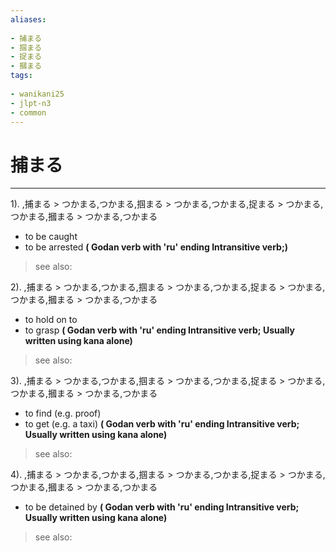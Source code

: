 ```yaml
---
aliases:
    
- 捕まる
- 掴まる
- 捉まる
- 摑まる
tags:
    
- wanikani25
- jlpt-n3
- common
---
```


# 捕まる
---
1).
,捕まる > つかまる,つかまる,掴まる > つかまる,つかまる,捉まる > つかまる,つかまる,摑まる > つかまる,つかまる

- to be caught
- to be arrested
**( Godan verb with 'ru' ending Intransitive verb;)**
> see also: 
            
2).
,捕まる > つかまる,つかまる,掴まる > つかまる,つかまる,捉まる > つかまる,つかまる,摑まる > つかまる,つかまる

- to hold on to
- to grasp
**( Godan verb with 'ru' ending Intransitive verb; Usually written using kana alone)**
> see also: 
            
3).
,捕まる > つかまる,つかまる,掴まる > つかまる,つかまる,捉まる > つかまる,つかまる,摑まる > つかまる,つかまる

- to find (e.g. proof)
- to get (e.g. a taxi)
**( Godan verb with 'ru' ending Intransitive verb; Usually written using kana alone)**
> see also: 
            
4).
,捕まる > つかまる,つかまる,掴まる > つかまる,つかまる,捉まる > つかまる,つかまる,摑まる > つかまる,つかまる

- to be detained by
**( Godan verb with 'ru' ending Intransitive verb; Usually written using kana alone)**
> see also: 
            